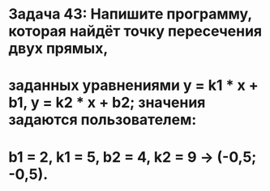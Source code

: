 # Задача 43: Напишите программу, которая найдёт точку пересечения двух прямых, 
# заданных уравнениями y = k1 * x + b1, y = k2 * x + b2; значения задаются пользователем:
# b1 = 2, k1 = 5, b2 = 4, k2 = 9 -> (-0,5; -0,5).